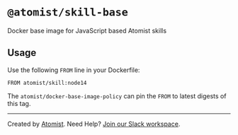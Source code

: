 # `@atomist/skill-base`

Docker base image for JavaScript based Atomist skills

## Usage

Use the following `FROM` line in your Dockerfile:

```
FROM atomist/skill:node14
```

The `atomist/docker-base-image-policy` can pin the `FROM` to latest digests of
this tag.

---

Created by [Atomist][atomist]. Need Help? [Join our Slack workspace][slack].

[atomist]: https://atomist.com/ "Atomist"
[slack]: https://join.atomist.com/ "Atomist Community Slack"
